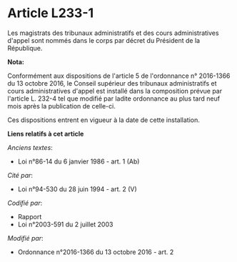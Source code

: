 # Article L233-1

Les            magistrats des tribunaux administratifs et des cours administratives d'appel sont nommés dans le corps par
décret du Président de la République.

**Nota:**

Conformément aux dispositions de l'article 5 de l'ordonnance n° 2016-1366 du 13 octobre 2016, le Conseil supérieur des
tribunaux administratifs et cours administratives d'appel est installé dans la composition prévue par l'article L. 232-4 tel
que modifié par ladite ordonnance au plus tard neuf mois après la publication de celle-ci. 

Ces dispositions entrent en vigueur à la date de cette installation.

**Liens relatifs à cet article**

_Anciens textes_:

  - Loi n°86-14 du 6 janvier 1986 - art. 1 (Ab)

_Cité par_:

  - Loi n°94-530 du 28 juin 1994 - art. 2 (V)

_Codifié par_:

  - Rapport
  - Loi n°2003-591 du 2 juillet 2003

_Modifié par_:

  - Ordonnance n°2016-1366 du 13 octobre 2016 - art. 2
